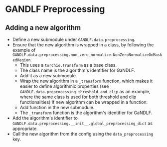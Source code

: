 # GANDLF Preprocessing

## Adding a new algorithm

- Define a new submodule under `GANDLF.data.preprocessing`.
- Ensure that the new algorithm is wrapped in a class, by following the example of `GANDLF.data.preprocessing.non_zero_normalize.NonZeroNormalizeOnMaskedRegion`.
    - This uses a `torchio.Transform` as a base class. 
    - The class name is the algorithm's identifier for GaNDLF.
    - Add it as a new submodule.
    - Wrap the new algorithm in a `_transform` function, which makes it easier to define algorithmic properties (see `GANDLF.data.preprocessing.threshold_and_clip` as an example, where the same class is used for both threshold and clip functionalities) If new algorithm can be wrapped in a function:
    - Add function in the new submodule.
    - The `_transform` function is the algorithm's identifier for GaNDLF.
- Add the algorithm's identifier to `GANDLF.data.preprocessing.__init__.global_preprocessing_dict` as appropriate.
- Call the new algorithm from the config using the `data_preprocessing` key.